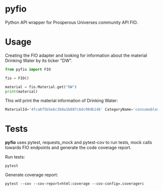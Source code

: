 # pyfio

Python API wrapper for Prosperous Universes community API FIO.

# Usage
Creating the FIO adapter and looking for information about the material Drinking Water by its ticker "DW".
```python
from pyfio import FIO

fio = FIO()

material = fio.Material.get("DW")
print(material)
```

This will print the material information of Drinking Water:
```python
MaterialId='4fca6f5b5e6c3b8a1b887c6dc99db146' CategoryName='consumables (basic)' CategoryId='3f047ec3043bdd795fd7272d6be98799' Name='drinkingWater' Ticker='DW' Weight=0.10000000149011612 Volume=0.10000000149011612 UserNameSubmitted='SAGANAKI' Timestamp=datetime.datetime(2023, 10, 28, 19, 26, 21, 831707)
```

# Tests

**pyfio** uses pytest, requests_mock and pytest-cov to run tests, mock calls towards FIO endpoints and generate the code coverage report.

Run tests:
```shell
pytest 
```

Generate coverage report:
```shell
pytest --cov --cov-report=html:coverage --cov-config=.coveragerc
```
